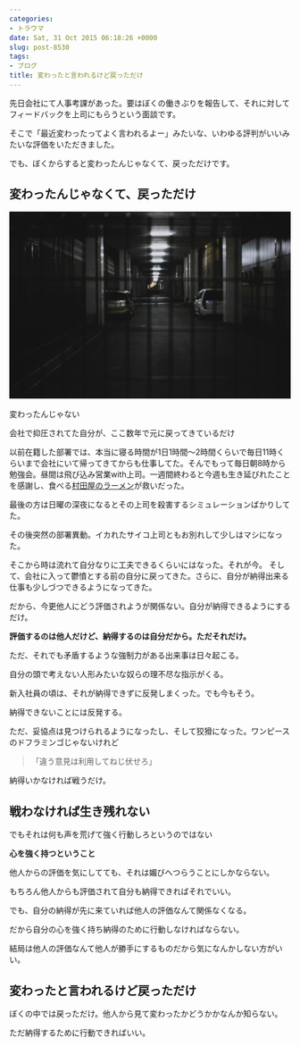```yaml
---
categories:
- トラウマ
date: Sat, 31 Oct 2015 06:18:26 +0000
slug: post-8530
tags:
- ブログ
title: 変わったと言われるけど戻っただけ
---
```


先日会社にて人事考課があった。要はぼくの働きぶりを報告して、それに対してフィードバックを上司にもらうという面談です。

そこで「最近変わったってよく言われるよー」みたいな、いわゆる評判がいいみたいな評価をいただきました。

でも、ぼくからすると変わったんじゃなくて、戻っただけです。<!--more--><h2>変わったんじゃなくて、戻っただけ</h2>


![](images/IHO_15398031479_82fa17825b_o.jpg)


変わったんじゃない

会社で抑圧されてた自分が、ここ数年で元に戻ってきているだけ

以前在籍した部署では、本当に寝る時間が1日1時間〜2時間くらいで毎日11時くらいまで会社にいて帰ってきてからも仕事してた。そんでもって毎日朝8時から勉強会。昼間は飛び込み営業with上司。一週間終わると今週も生き延びれたことを感謝し、食べる<a href="https://www.warawareotoko.com/2015/09/09/post-8357/">村田屋のラーメン</a>が救いだった。

最後の方は日曜の深夜になるとその上司を殺害するシミュレーションばかりしてた。

その後突然の部署異動。イカれたサイコ上司ともお別れして少しはマシになった。

そこから時は流れて自分なりに工夫できるくらいにはなった。それが今。
そして、会社に入って鬱憤とする前の自分に戻ってきた。さらに、自分が納得出来る仕事も少しづつできるようになってきた。

だから、今更他人にどう評価されようが関係ない。自分が納得できるようにするだけ。

<strong>評価するのは他人だけど、納得するのは自分だから。ただそれだけ。</strong>

ただ、それでも矛盾するような強制力がある出来事は日々起こる。

自分の頭で考えない人形みたいな奴らの理不尽な指示がくる。

新入社員の頃は、それが納得できずに反発しまくった。でも今もそう。

納得できないことには反発する。

ただ、妥協点は見つけられるようになったし、そして狡猾になった。ワンピースのドフラミンゴじゃないけれど

<blockquote>「違う意見は利用してねじ伏せろ」</blockquote>

納得いかなければ戦うだけ。



<h2>戦わなければ生き残れない</h2>



でもそれは何も声を荒げて強く行動しろというのではない

<strong>心を強く持つということ</strong>

他人からの評価を気にしてても、それは媚びへつらうことにしかならない。

もちろん他人からも評価されて自分も納得できればそれでいい。

でも、自分の納得が先に来ていれば他人の評価なんて関係なくなる。

だから自分の心を強く持ち納得のために行動しなければならない。

結局は他人の評価なんて他人が勝手にするものだから気になんかしない方がいい。



<h2>変わったと言われるけど戻っただけ</h2>


ぼくの中では戻っただけ。他人から見て変わったかどうかかなんか知らない。

ただ納得するために行動できればいい。
